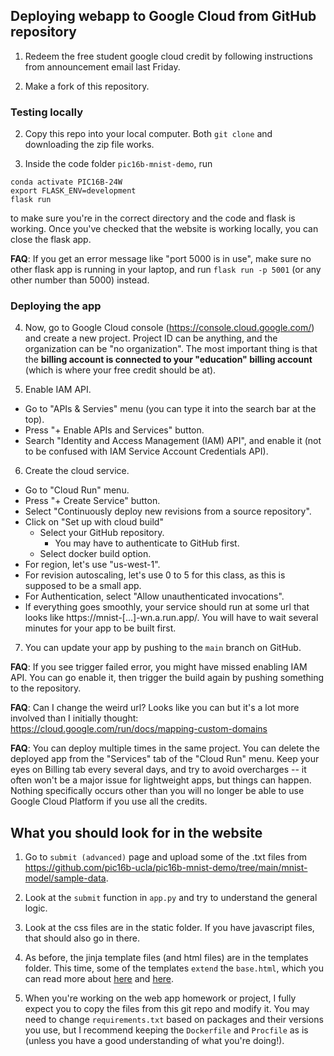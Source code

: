 ## Deploying webapp to Google Cloud from GitHub repository

1. Redeem the free student google cloud credit by following instructions from announcement email last Friday.

2. Make a fork of this repository.

### Testing locally
2. Copy this repo into your local computer. Both `git clone` and downloading the zip file works.

3. Inside the code folder `pic16b-mnist-demo`, run 
 ```
conda activate PIC16B-24W
export FLASK_ENV=development
flask run
```
to make sure you're in the correct directory and the code and flask is working. 
Once you've checked that the website is working locally, you can close the flask app.

  **FAQ**: If you get an error message like "port 5000 is in use", make sure no other flask app is running in your laptop, and run `flask run -p 5001` (or any other number than 5000) instead.

### Deploying the app

4. Now, go to Google Cloud console (https://console.cloud.google.com/) and create a new project. 
Project ID can be anything, and the organization can be "no organization". 
The most important thing is that the __billing account is connected to your "education" billing account__ (which is where your free credit should be at).

5. Enable IAM API.
  - Go to "APIs & Servies" menu (you can type it into the search bar at the top).
  - Press "+ Enable APIs and Services" button.
  - Search "Identity and Access Management (IAM) API", and enable it (not to be confused with IAM Service Account Credentials API).
6. Create the cloud service.
  - Go to "Cloud Run" menu.
  - Press "+ Create Service" button.
  - Select "Continuously deploy new revisions from a source repository".
  - Click on "Set up with cloud build"
    - Select your GitHub repository.
      - You may have to authenticate to GitHub first.
    - Select docker build option.
  - For region, let's use "us-west-1".
  - For revision autoscaling, let's use 0 to 5 for this class, as this is supposed to be a small app.
  - For Authentication, select "Allow unauthenticated invocations".
  - If everything goes smoothly, your service should run at some url that looks like https://mnist-[...]-wn.a.run.app/. You will have to wait several minutes for your app to be built first.

7. You can update your app by pushing to the `main` branch on GitHub.
   
**FAQ**: If you see trigger failed error, you might have missed enabling IAM API. You can go enable it, then trigger the build again by pushing something to the repository. 

**FAQ**: Can I change the weird url? Looks like you can but it's a lot more involved than I initially thought: https://cloud.google.com/run/docs/mapping-custom-domains

**FAQ**: You can deploy multiple times in the same project. You can delete the deployed app from the "Services" tab of the "Cloud Run" menu. Keep your eyes on Billing tab every several days, and try to avoid overcharges -- it often won't be a major issue for lightweight apps, but things can happen. Nothing specifically occurs other than you will no longer be able to use Google Cloud Platform if you use all the credits.




## What you should look for in the website

1. Go to `submit (advanced)` page and upload some of the .txt files from https://github.com/pic16b-ucla/pic16b-mnist-demo/tree/main/mnist-model/sample-data.

2. Look at the `submit` function in `app.py` and try to understand the general logic.

3. Look at the css files are in the static folder. If you have javascript files, that should also go in there.

4. As before, the jinja template files (and html files) are in the templates folder. This time, some of the templates `extend` the `base.html`, which you can read more about [here](https://flask.palletsprojects.com/en/3.0.x/tutorial/templates/#register) and [here](https://jinja.palletsprojects.com/en/3.1.x/templates/#template-inheritance).

5. When you're working on the web app homework or project, I fully expect you to copy the files from this git repo and modify it.
   You may need to change `requirements.txt` based on packages and their versions you use, but I recommend keeping the `Dockerfile` and `Procfile` as is (unless you have a good understanding of what you're doing!).


